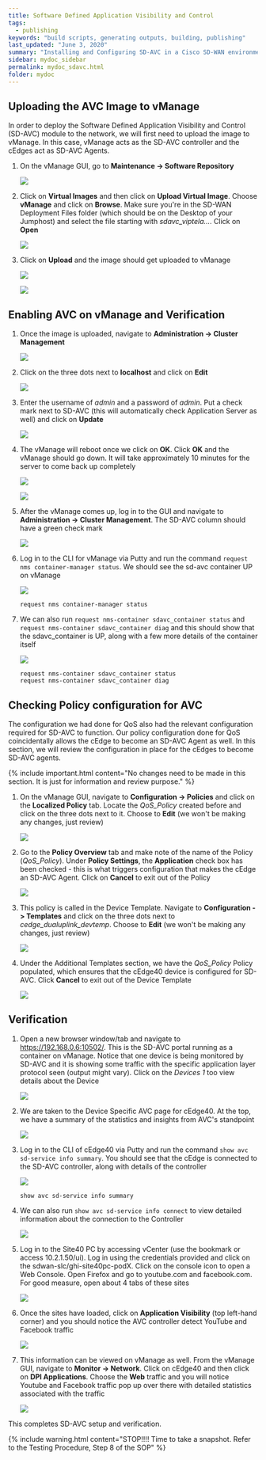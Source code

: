 ```yaml
---
title: Software Defined Application Visibility and Control
tags:
  - publishing
keywords: "build scripts, generating outputs, building, publishing"
last_updated: "June 3, 2020"
summary: "Installing and Configuring SD-AVC in a Cisco SD-WAN environment for DPI and First Packet Identification"
sidebar: mydoc_sidebar
permalink: mydoc_sdavc.html
folder: mydoc
---
```


## Uploading the AVC Image to vManage

In order to deploy the Software Defined Application Visibility and Control (SD-AVC) module to the network, we will first need to upload the image to vManage. In this case, vManage acts as the SD-AVC controller and the cEdges act as SD-AVC Agents.

1. On the vManage GUI, go to **Maintenance -> Software Repository**

    ![](/images/SD-AVC/01_sw.PNG)

2. Click on **Virtual Images** and then click on **Upload Virtual Image**. Choose **vManage** and click on **Browse**. Make sure you're in the SD-WAN Deployment Files folder (which should be on the Desktop of your Jumphost) and select the file starting with *sdavc_viptela...*. Click on **Open**

    ![](/images/SD-AVC/02_up.PNG)

3. Click on **Upload** and the image should get uploaded to vManage

    ![](/images/SD-AVC/03_upl.PNG)

    ![](/images/SD-AVC/04_uping.PNG)



## Enabling AVC on vManage and Verification

1. Once the image is uploaded, navigate to **Administration -> Cluster Management**

    ![](/images/SD-AVC/05_clm.PNG)

2. Click on the three dots next to **localhost** and click on **Edit**

    ![](/images/SD-AVC/06_edit.PNG)

3. Enter the username of *admin* and a password of *admin*. Put a check mark next to SD-AVC (this will automatically check Application Server as well) and click on **Update**

    ![](/images/SD-AVC/07_sdavc.PNG)

4. The vManage will reboot once we click on **OK**. Click **OK** and the vManage should go down. It will take approximately 10 minutes for the server to come back up completely

    ![](/images/SD-AVC/08_reboot.PNG)

    ![](/images/SD-AVC/09_rebooting.PNG)

5. After the vManage comes up, log in to the GUI and navigate to **Administration -> Cluster Management**. The SD-AVC column should have a green check mark

    ![](/images/SD-AVC/10_ver.PNG)

6. Log in to the CLI for vManage via Putty and run the command `request nms container-manager status`. We should see the sd-avc container UP on vManage

    ![](/images/SD-AVC/11_output.PNG)
    ```
    request nms container-manager status
    ```

7. We can also run `request nms-container sdavc_container status` and `request nms-container sdavc_container diag` and this should show that the sdavc_container is UP, along with a few more details of the container itself

    ![](/images/SD-AVC/12_output2.PNG)
    ```
    request nms-container sdavc_container status
    request nms-container sdavc_container diag
    ```

## Checking Policy configuration for AVC

The configuration we had done for QoS also had the relevant configuration required for SD-AVC to function. Our policy configuration done for QoS coincidentally allows the cEdge to become an SD-AVC Agent as well. In this section, we will review the configuration in place for the cEdges to become SD-AVC agents.

{% include important.html content="No changes need to be made in this section. It is just for information and review purpose." %}

1. On the vManage GUI, navigate to **Configuration -> Policies** and click on the **Localized Policy** tab. Locate the *QoS_Policy* created before and click on the three dots next to it. Choose to **Edit** (we won't be making any changes, just review)

    ![](/images/SD-AVC/99_qos.PNG)

2. Go to the **Policy Overview** tab and make note of the name of the Policy (*QoS_Policy*). Under **Policy Settings**, the **Application** check box has been checked - this is what triggers configuration that makes the cEdge an SD-AVC Agent. Click on **Cancel** to exit out of the Policy

    ![](/images/SD-AVC/98_polover.PNG)

3. This policy is called in the Device Template. Navigate to **Configuration -> Templates** and click on the three dots next to *cedge_dualuplink_devtemp*. Choose to **Edit** (we won't be making any changes, just review)

    ![](/images/SD-AVC/97_devtemp.PNG)

4. Under the Additional Templates section, we have the *QoS_Policy* Policy populated, which ensures that the cEdge40 device is configured for SD-AVC. Click **Cancel** to exit out of the Device Template

    ![](/images/SD-AVC/96_qos.PNG)

## Verification

1. Open a new browser window/tab and navigate to https://192.168.0.6:10502/. This is the SD-AVC portal running as a container on vManage. Notice that one device is being monitored by SD-AVC and it is showing some traffic with the specific application layer protocol seen (output might vary). Click on the *Devices 1* too view details about the Device

    ![](/images/SD-AVC/13_avcgui.PNG)

2. We are taken to the Device Specific AVC page for cEdge40. At the top, we have a summary of the statistics and insights from AVC's standpoint

    ![](/images/SD-AVC/14_stats.PNG)

3. Log in to the CLI of cEdge40 via Putty and run the command `show avc sd-service info summary`. You should see that the cEdge is connected to the SD-AVC controller, along with details of the controller

    ![](/images/SD-AVC/15_cever1.PNG)
    ```
    show avc sd-service info summary
    ```

4. We can also run `show avc sd-service info connect` to view detailed information about the connection to the Controller

    ![](/images/SD-AVC/16_cever2.PNG)

5. Log in to the Site40 PC by accessing vCenter (use the bookmark or access 10.2.1.50/ui). Log in using the credentials provided and click on the sdwan-slc/ghi-site40pc-podX. Click on the console icon to open a Web Console. Open Firefox and go to youtube.com and facebook.com. For good measure, open about 4 tabs of these sites

    ![](/images/SD-AVC/17_tab_fb_yt.PNG)

6. Once the sites have loaded, click on **Application Visibility** (top left-hand corner) and you should notice the AVC controller detect YouTube and Facebook traffic

    ![](/images/SD-AVC/18_avc_details.PNG)

7. This information can be viewed on vManage as well. From the vManage GUI, navigate to **Monitor -> Network**. Click on cEdge40 and then click on **DPI Applications**. Choose the **Web** traffic and you will notice Youtube and Facebook traffic pop up over there with detailed statistics associated with the traffic

    ![](/images/SD-AVC/19_vmanage.PNG)

This completes SD-AVC setup and verification.

{% include warning.html content="STOP!!!! Time to take a snapshot. Refer to the Testing Procedure, Step 8 of the SOP" %}
